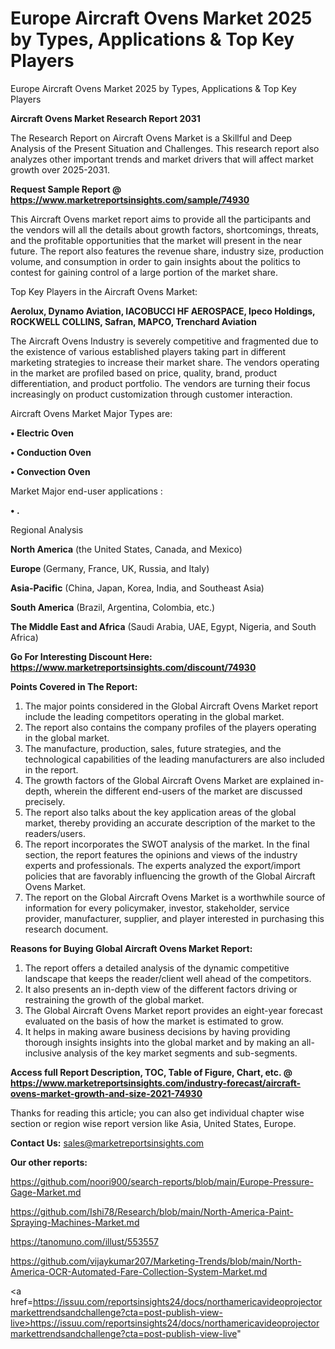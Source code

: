 # Europe Aircraft Ovens Market 2025 by Types, Applications & Top Key Players
Europe Aircraft Ovens Market 2025 by Types, Applications & Top Key Players

<strong>Aircraft Ovens Market Research Report 2031</strong>

The Research Report on Aircraft Ovens Market is a Skillful and Deep Analysis of the Present Situation and Challenges. This research report also analyzes other important trends and market drivers that will affect market growth over 2025-2031.

<strong>Request Sample Report @ <a href=https://www.marketreportsinsights.com/sample/74930>https://www.marketreportsinsights.com/sample/74930</a></strong>

This Aircraft Ovens market report aims to provide all the participants and the vendors will all the details about growth factors, shortcomings, threats, and the profitable opportunities that the market will present in the near future. The report also features the revenue share, industry size, production volume, and consumption in order to gain insights about the politics to contest for gaining control of a large portion of the market share.

Top Key Players in the Aircraft Ovens Market:

<strong>Aerolux, Dynamo Aviation, IACOBUCCI HF AEROSPACE, Ipeco Holdings, ROCKWELL COLLINS, Safran, MAPCO, Trenchard Aviation</strong>

The Aircraft Ovens Industry is severely competitive and fragmented due to the existence of various established players taking part in different marketing strategies to increase their market share. The vendors operating in the market are profiled based on price, quality, brand, product differentiation, and product portfolio. The vendors are turning their focus increasingly on product customization through customer interaction.

Aircraft Ovens Market Major Types are:

<strong>• Electric Oven

• Conduction Oven

• Convection Oven</strong>

Market Major end-user applications :

<strong>• .</strong>

Regional Analysis

</u><strong><b>North America</b></strong> (the United States, Canada, and Mexico)

<strong><b>Europe </b></strong>(Germany, France, UK, Russia, and Italy)

<strong><b>Asia-Pacific</b></strong> (China, Japan, Korea, India, and Southeast Asia)

<strong><b>South America</b></strong> (Brazil, Argentina, Colombia, etc.)

<strong><b>The Middle East and Africa</b></strong> (Saudi Arabia, UAE, Egypt, Nigeria, and South Africa)

<strong>Go For Interesting Discount Here: <a href=https://www.marketreportsinsights.com/discount/74930>https://www.marketreportsinsights.com/discount/74930</a></strong>

<strong>Points Covered in The Report:</strong>
<ol>
  <li>The major points considered in the Global Aircraft Ovens Market report include the leading competitors operating in the global market.</li>
  <li>The report also contains the company profiles of the players operating in the global market.</li>
  <li>The manufacture, production, sales, future strategies, and the technological capabilities of the leading manufacturers are also included in the report.</li>
  <li>The growth factors of the Global Aircraft Ovens Market are explained in-depth, wherein the different end-users of the market are discussed precisely.</li>
  <li>The report also talks about the key application areas of the global market, thereby providing an accurate description of the market to the readers/users.</li>
  <li>The report incorporates the SWOT analysis of the market. In the final section, the report features the opinions and views of the industry experts and professionals. The experts analyzed the export/import policies that are favorably influencing the growth of the Global Aircraft Ovens Market.</li>
  <li>The report on the Global Aircraft Ovens Market is a worthwhile source of information for every policymaker, investor, stakeholder, service provider, manufacturer, supplier, and player interested in purchasing this research document.</li>
</ol>
<strong>Reasons for Buying Global Aircraft Ovens Market Report:</strong>

<ol>
  <li>The report offers a detailed analysis of the dynamic competitive landscape that keeps the reader/client well ahead of the competitors.</li>
  <li>It also presents an in-depth view of the different factors driving or restraining the growth of the global market.</li>
  <li>The Global Aircraft Ovens Market report provides an eight-year forecast evaluated on the basis of how the market is estimated to grow.</li>
  <li>It helps in making aware business decisions by having providing thorough insights insights into the global market and by making an all-inclusive analysis of the key market segments and sub-segments.</li>
</ol>
<strong>Access full Report Description, TOC, Table of Figure, Chart, etc. @ <a href=https://www.marketreportsinsights.com/industry-forecast/aircraft-ovens-market-growth-and-size-2021-74930>https://www.marketreportsinsights.com/industry-forecast/aircraft-ovens-market-growth-and-size-2021-74930</a></strong>


Thanks for reading this article; you can also get individual chapter wise section or region wise report version like Asia, United States, Europe.

<strong>Contact Us:</strong>
sales@marketreportsinsights.com

<strong>Our other reports:</strong>

<a href=https://github.com/noori900/search-reports/blob/main/Europe-Pressure-Gage-Market.md>https://github.com/noori900/search-reports/blob/main/Europe-Pressure-Gage-Market.md</a>

<a href=https://github.com/Ishi78/Research/blob/main/North-America-Paint-Spraying-Machines-Market.md>https://github.com/Ishi78/Research/blob/main/North-America-Paint-Spraying-Machines-Market.md</a>

<a href=https://tanomuno.com/illust/553557>https://tanomuno.com/illust/553557</a>

<a href=https://github.com/vijaykumar207/Marketing-Trends/blob/main/North-America-OCR-Automated-Fare-Collection-System-Market.md>https://github.com/vijaykumar207/Marketing-Trends/blob/main/North-America-OCR-Automated-Fare-Collection-System-Market.md</a>

<a href=https://issuu.com/reportsinsights24/docs/northamericavideoprojectormarkettrendsandchallenge?cta=post-publish-view-live>https://issuu.com/reportsinsights24/docs/northamericavideoprojectormarkettrendsandchallenge?cta=post-publish-view-live</a>"
